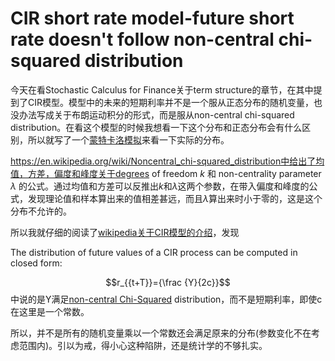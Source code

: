 # CIR short rate model-future short rate doesn't follow non-central chi-squared distribution

今天在看Stochastic Calculus for Finance关于term structure的章节，在其中提到了CIR模型。模型中的未来的短期利率并不是一个服从正态分布的随机变量，也没办法写成关于布朗运动积分的形式，而是服从non-central chi-squared distribution。在看这个模型的时候我想看一下这个分布和正态分布会有什么区别，所以就写了一个[蒙特卡洛模拟](https://github.com/alialia/Quant/blob/master/CIR_simulation.m)来看一下实际的分布。

https://en.wikipedia.org/wiki/Noncentral_chi-squared_distribution中给出了均值，方差，偏度和峰度关于degrees of freedom $k$ 和 non-centrality parameter $\lambda$ 的公式。通过均值和方差可以反推出$k$和$\lambda$这两个参数，在带入偏度和峰度的公式，发现理论值和样本算出来的值相差甚远，而且$\lambda$算出来时小于零的，这是这个分布不允许的。

所以我就仔细的阅读了[wikipedia关于CIR模型的介绍](https://en.wikipedia.org/wiki/Cox%E2%80%93Ingersoll%E2%80%93Ross_model)，发现

The distribution of future values of a CIR process can be computed in closed form:

$$r_{{t+T}}={\frac  {Y}{2c}}$$中说的是Y满足[non-central Chi-Squared](https://en.wikipedia.org/wiki/Noncentral_chi-squared_distribution) distribution，而不是短期利率，即使c在这里是一个常数。

所以，并不是所有的随机变量乘以一个常数还会满足原来的分布(参数变化不在考虑范围内)。引以为戒，得小心这种陷阱，还是统计学的不够扎实。